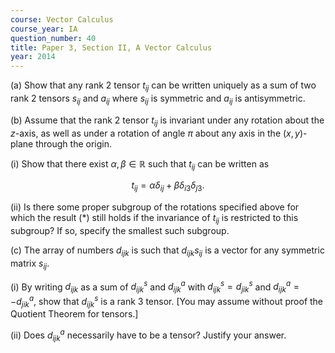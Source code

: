 ```yaml
---
course: Vector Calculus
course_year: IA
question_number: 40
title: Paper 3, Section II, A Vector Calculus
year: 2014
---
```




(a) Show that any rank 2 tensor $t_{i j}$ can be written uniquely as a sum of two rank 2 tensors $s_{i j}$ and $a_{i j}$ where $s_{i j}$ is symmetric and $a_{i j}$ is antisymmetric.

(b) Assume that the rank 2 tensor $t_{i j}$ is invariant under any rotation about the $z$-axis, as well as under a rotation of angle $\pi$ about any axis in the $(x, y)$-plane through the origin.

(i) Show that there exist $\alpha, \beta \in \mathbb{R}$ such that $t_{i j}$ can be written as

$$t_{i j}=\alpha \delta_{i j}+\beta \delta_{i 3} \delta_{j 3} .$$

(ii) Is there some proper subgroup of the rotations specified above for which the result $(*)$ still holds if the invariance of $t_{i j}$ is restricted to this subgroup? If so, specify the smallest such subgroup.

(c) The array of numbers $d_{i j k}$ is such that $d_{i j k} s_{i j}$ is a vector for any symmetric matrix $s_{i j}$.

(i) By writing $d_{i j k}$ as a sum of $d_{i j k}^{s}$ and $d_{i j k}^{a}$ with $d_{i j k}^{s}=d_{j i k}^{s}$ and $d_{i j k}^{a}=-d_{j i k}^{a}$, show that $d_{i j k}^{s}$ is a rank 3 tensor. [You may assume without proof the Quotient Theorem for tensors.]

(ii) Does $d_{i j k}^{a}$ necessarily have to be a tensor? Justify your answer.